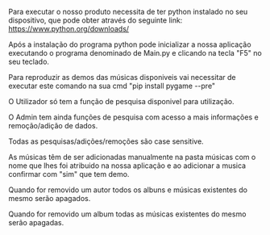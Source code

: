 Para executar o nosso produto necessita de ter python instalado no seu dispositivo, que pode obter através do seguinte link: https://www.python.org/downloads/

Após a instalação do programa python pode inicializar a nossa aplicação executando o programa denominado de Main.py e clicando na tecla "F5" no seu teclado.

Para reproduzir as demos das músicas disponiveis vai necessitar de executar este comando na sua cmd "pip install pygame --pre"

O Utilizador só tem a função de pesquisa disponivel para utilização.

O Admin tem ainda funções de pesquisa com acesso a mais informações e remoção/adição de dados.

Todas as pesquisas/adições/remoções são case sensitive.

As músicas têm de ser adicionadas manualmente na pasta músicas com o nome que lhes foi atribuido na nossa aplicação e ao adicionar a musica confirmar com "sim" que tem demo.

Quando for removido um autor todos os albuns e músicas existentes do mesmo serão apagados.

Quando for removido um album todas as músicas existentes do mesmo serão apagadas.
